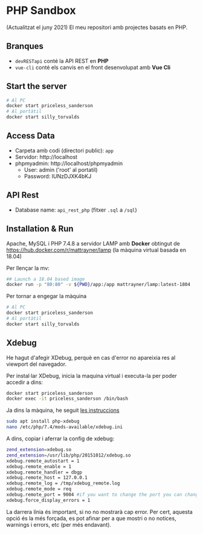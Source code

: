 # PHP Sandbox
(Actualitzat el juny 2021)
El meu repositori amb projectes basats en PHP.

## Branques
- `devRESTapi` conté la API REST en **PHP**
- `vue-cli` conté els canvis en el front desenvolupat amb **Vue Cli**

## Start the server
```bash
# Al PC
docker start priceless_sanderson
# Al portàtil
docker start silly_torvalds
```

## Access Data
- Carpeta amb codi (directori public): `app`
- Servidor: http://localhost
- phpmyadmin: http://localhost/phpmyadmin
  - User: admin ('root' al portatil)
  - Password:  IUNzDJXK4bKJ  

## API Rest
- Database name: `api_rest_php` (fitxer `.sql` a `/sql`)

## Installation & Run
Apache, MySQL i PHP 7.4.8 a servidor LAMP amb **Docker** obtingut de https://hub.docker.com/r/mattrayner/lamp (la màquina virtual basada en 18.04)

Per llençar la mv:
```bash
## Launch a 18.04 based image
docker run -p "80:80" -v ${PWD}/app:/app mattrayner/lamp:latest-1804
```

Per tornar a engegar la màquina
```bash
# Al PC
docker start priceless_sanderson
# Al portàtil
docker start silly_torvalds
```

## Xdebug
He hagut d'afegir XDebug, perquè en cas d'error no apareixia res al viewport del navegador.

Per instal·lar XDebug, inicia la maquina virtual i executa-la per poder accedir a dins:

```bash
docker start priceless_sanderson
docker exec -it priceless_sanderson /bin/bash
```

Ja dins la màquina, he seguit [les instruccions](https://stackoverflow.com/questions/53133005/how-to-install-xdebug-on-ubuntu)

```bash
sudo apt install php-xdebug
nano /etc/php/7.4/mods-available/xdebug.ini
```

A dins, copiar i aferrar la config de xdebug:

```bash
zend_extension=xdebug.so
zend_extension=/usr/lib/php/20151012/xdebug.so
xdebug.remote_autostart = 1
xdebug.remote_enable = 1
xdebug.remote_handler = dbgp
xdebug.remote_host = 127.0.0.1
xdebug.remote_log = /tmp/xdebug_remote.log
xdebug.remote_mode = req
xdebug.remote_port = 9004 #if you want to change the port you can change
xdebug.force_display_errors = 1
```
La darrera línia és important, si no no mostrarà cap error. Per cert, aquesta opció és la més forçada, es pot afinar per a que mostri o no notices, warnings i errors, etc (per més endavant).